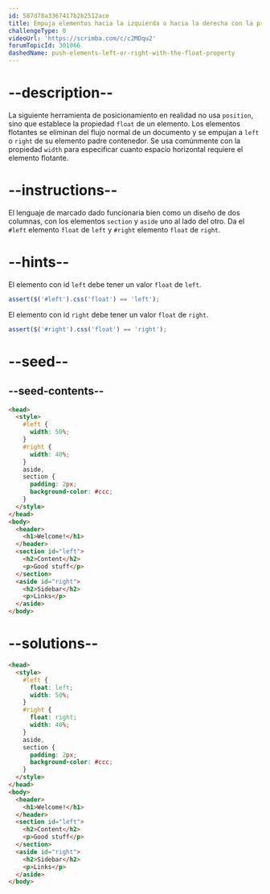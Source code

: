 ```yaml
---
id: 587d78a3367417b2b2512ace
title: Empuja elementos hacia la izquierda o hacia la derecha con la propiedad float
challengeType: 0
videoUrl: 'https://scrimba.com/c/c2MDqu2'
forumTopicId: 301066
dashedName: push-elements-left-or-right-with-the-float-property
---
```


# --description--

La siguiente herramienta de posicionamiento en realidad no usa `position`, sino que establece la propiedad `float` de un elemento. Los elementos flotantes se eliminan del flujo normal de un documento y se empujan a `left` o `right` de su elemento padre contenedor. Se usa comúnmente con la propiedad `width` para especificar cuanto espacio horizontal requiere el elemento flotante.

# --instructions--

El lenguaje de marcado dado funcionaria bien como un diseño de dos columnas, con los elementos `section` y `aside` uno al lado del otro. Da el `#left` elemento `float` de `left` y `#right` elemento `float` de `right`.

# --hints--

El elemento con id `left` debe tener un valor `float` de `left`.

```js
assert($('#left').css('float') == 'left');
```

El elemento con id `right` debe tener un valor `float` de `right`.

```js
assert($('#right').css('float') == 'right');
```

# --seed--

## --seed-contents--

```html
<head>
  <style>
    #left {
      width: 50%;
    }
    #right {
      width: 40%;
    }
    aside,
    section {
      padding: 2px;
      background-color: #ccc;
    }
  </style>
</head>
<body>
  <header>
    <h1>Welcome!</h1>
  </header>
  <section id="left">
    <h2>Content</h2>
    <p>Good stuff</p>
  </section>
  <aside id="right">
    <h2>Sidebar</h2>
    <p>Links</p>
  </aside>
</body>
```

# --solutions--

```html
<head>
  <style>
    #left {
      float: left;
      width: 50%;
    }
    #right {
      float: right;
      width: 40%;
    }
    aside,
    section {
      padding: 2px;
      background-color: #ccc;
    }
  </style>
</head>
<body>
  <header>
    <h1>Welcome!</h1>
  </header>
  <section id="left">
    <h2>Content</h2>
    <p>Good stuff</p>
  </section>
  <aside id="right">
    <h2>Sidebar</h2>
    <p>Links</p>
  </aside>
</body>
```
